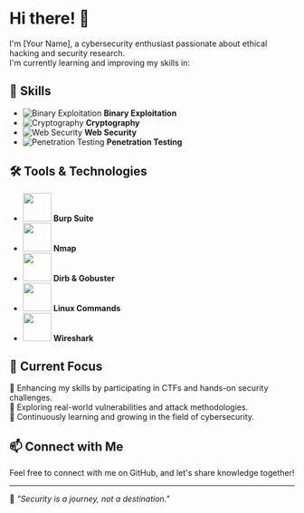 # Hi there! 👋  

I'm [Your Name], a cybersecurity enthusiast passionate about ethical hacking and security research.  
I'm currently learning and improving my skills in:  

## 🚀 Skills  
- ![Binary Exploitation](https://media.giphy.com/media/h408T6Y5GfmXBKW62l/giphy.gif) **Binary Exploitation**  
- ![Cryptography](https://media.giphy.com/media/3o7TKU8RvQuomFfUUU/giphy.gif) **Cryptography**  
- ![Web Security](https://media.giphy.com/media/RJzm826vu7WbJvBtxX/giphy.gif) **Web Security**  
- ![Penetration Testing](https://media.giphy.com/media/26n7b7PjSOZJwVCmY/giphy.gif) **Penetration Testing**  

## 🛠️ Tools & Technologies  
- <img src="https://portswigger.net/cms/images/63/92/63927b3f4d64-article-210323-burp-suite-2021-2.jpg" width="50"> **Burp Suite**  
- <img src="https://upload.wikimedia.org/wikipedia/commons/5/50/Nmap_logo.svg" width="50"> **Nmap**  
- <img src="https://www.kali.org/tools/dirb/images/dirb-logo.svg" width="50"> **Dirb & Gobuster**  
- <img src="https://upload.wikimedia.org/wikipedia/commons/a/af/Tux.png" width="50"> **Linux Commands**  
- <img src="https://upload.wikimedia.org/wikipedia/commons/d/db/Wireshark_Logo.svg" width="50"> **Wireshark**  

## 📌 Current Focus  
🔹 Enhancing my skills by participating in CTFs and hands-on security challenges.  
🔹 Exploring real-world vulnerabilities and attack methodologies.  
🔹 Continuously learning and growing in the field of cybersecurity.  

## 📫 Connect with Me  
Feel free to connect with me on GitHub, and let's share knowledge together!  

---

🌱 *"Security is a journey, not a destination."*  
